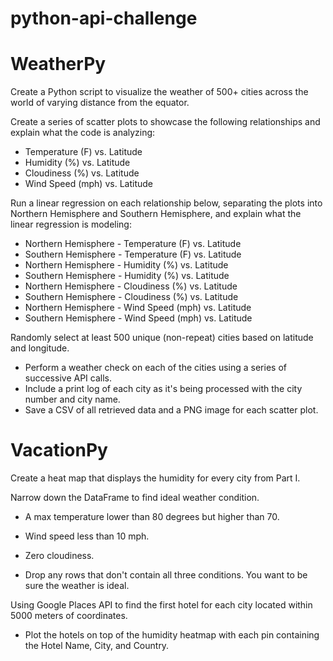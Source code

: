 # python-api-challenge


# WeatherPy

Create a Python script to visualize the weather of 500+ cities across the world of varying distance from the equator.

Create a series of scatter plots to showcase the following relationships and explain what the code is analyzing:

* Temperature (F) vs. Latitude
* Humidity (%) vs. Latitude
* Cloudiness (%) vs. Latitude
* Wind Speed (mph) vs. Latitude

Run a linear regression on each relationship below, separating the plots into Northern Hemisphere and Southern Hemisphere, and explain what the linear regression is modeling:

* Northern Hemisphere - Temperature (F) vs. Latitude
* Southern Hemisphere - Temperature (F) vs. Latitude
* Northern Hemisphere - Humidity (%) vs. Latitude
* Southern Hemisphere - Humidity (%) vs. Latitude
* Northern Hemisphere - Cloudiness (%) vs. Latitude
* Southern Hemisphere - Cloudiness (%) vs. Latitude
* Northern Hemisphere - Wind Speed (mph) vs. Latitude
* Southern Hemisphere - Wind Speed (mph) vs. Latitude

Randomly select at least 500 unique (non-repeat) cities based on latitude and longitude.
* Perform a weather check on each of the cities using a series of successive API calls.
* Include a print log of each city as it's being processed with the city number and city name.
* Save a CSV of all retrieved data and a PNG image for each scatter plot.

# VacationPy

Create a heat map that displays the humidity for every city from Part I.

Narrow down the DataFrame to find ideal weather condition. 

  * A max temperature lower than 80 degrees but higher than 70.

  * Wind speed less than 10 mph.

  * Zero cloudiness.

  * Drop any rows that don't contain all three conditions. You want to be sure the weather is ideal.

 Using Google Places API to find the first hotel for each city located within 5000 meters of coordinates.

* Plot the hotels on top of the humidity heatmap with each pin containing the Hotel Name, City, and Country.



